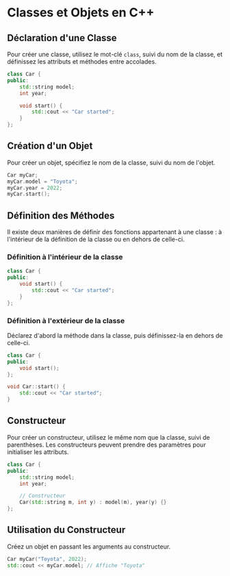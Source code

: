 # Classes et Objets en C++

## Déclaration d'une Classe

Pour créer une classe, utilisez le mot-clé `class`, suivi du nom de la classe, et définissez les attributs et méthodes entre accolades.

```cpp
class Car {
public:
    std::string model;
    int year;

    void start() {
        std::cout << "Car started";
    }
};
```

## Création d'un Objet

Pour créer un objet, spécifiez le nom de la classe, suivi du nom de l'objet.

```cpp
Car myCar;
myCar.model = "Toyota";
myCar.year = 2022;
myCar.start();
```

## Définition des Méthodes

Il existe deux manières de définir des fonctions appartenant à une classe : à l'intérieur de la définition de la classe ou en dehors de celle-ci.

### Définition à l'intérieur de la classe

```cpp
class Car {
public:
    void start() {
        std::cout << "Car started";
    }
};
```

### Définition à l'extérieur de la classe

Déclarez d'abord la méthode dans la classe, puis définissez-la en dehors de celle-ci.

```cpp
class Car {
public:
    void start();
};

void Car::start() {
    std::cout << "Car started";
}
```

## Constructeur

Pour créer un constructeur, utilisez le même nom que la classe, suivi de parenthèses. Les constructeurs peuvent prendre des paramètres pour initialiser les attributs.

```cpp
class Car {
public:
    std::string model;
    int year;

    // Constructeur
    Car(std::string m, int y) : model(m), year(y) {}
};
```

## Utilisation du Constructeur

Créez un objet en passant les arguments au constructeur.

```cpp
Car myCar("Toyota", 2022);
std::cout << myCar.model; // Affiche "Toyota"
```
